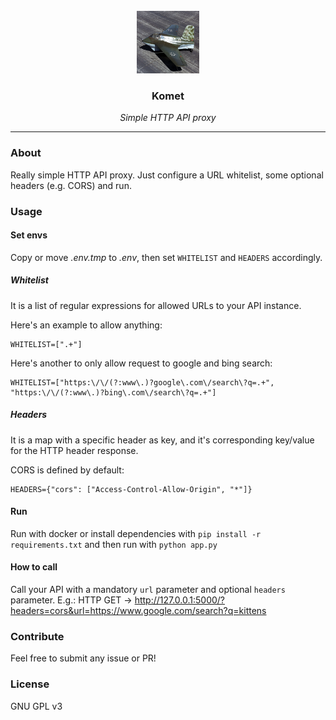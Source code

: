 <br />
<div align="center">
  <a href="https://github.com/bcattaneo/komet">
    <img src="logo.jpg" alt="Logo" width="100" height="100">
  </a>
<h3>Komet</h3>
  <i>Simple HTTP API proxy</i>
</div>
<hr>

### About
Really simple HTTP API proxy.
Just configure a URL whitelist, some optional headers (e.g. CORS) and run.

### Usage
#### Set envs
Copy or move _.env.tmp_ to _.env_, then set `WHITELIST` and `HEADERS` accordingly.
##### Whitelist
It is a list of regular expressions for allowed URLs to your API instance.

Here's an example to allow anything:
```
WHITELIST=[".+"]
```
Here's another to only allow request to google and bing search:
```
WHITELIST=["https:\/\/(?:www\.)?google\.com\/search\?q=.+", "https:\/\/(?:www\.)?bing\.com\/search\?q=.+"]
```
##### Headers
It is a map with a specific header as key, and it's corresponding key/value for the HTTP header response.

CORS is defined by default:
```
HEADERS={"cors": ["Access-Control-Allow-Origin", "*"]}
```

#### Run
Run with docker or install dependencies with `pip install -r requirements.txt` and then run with `python app.py`

#### How to call
Call your API with a mandatory `url` parameter and optional `headers` parameter. E.g.: HTTP GET -> http://127.0.0.1:5000/?headers=cors&url=https://www.google.com/search?q=kittens

### Contribute
Feel free to submit any issue or PR!

### License
GNU GPL v3